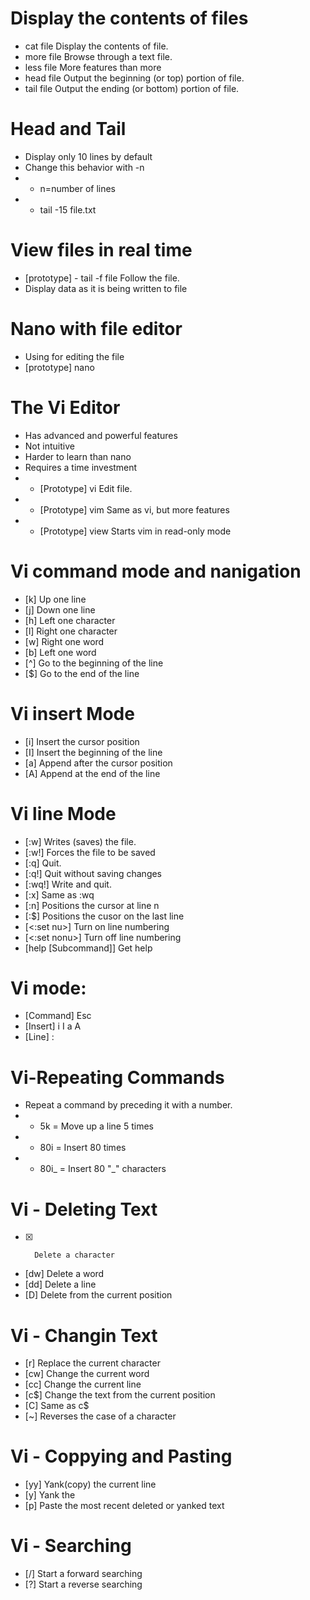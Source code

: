 # Display the contents of files
- cat file      Display the contents of file.
- more file     Browse through a text file.
- less file     More features than more
- head file     Output the beginning (or top) portion of file.
- tail file     Output the ending (or bottom) portion of file.


# Head and Tail
* Display only 10 lines by default
* Change this behavior with -n
* - n=number of lines
* - tail -15 file.txt

# View files in real time
* [prototype] - tail -f file        Follow the file.
* Display data as it is being written to file


# Nano with file editor
* Using for editing the file
* [prototype] nano <file>


# The Vi Editor
* Has advanced and powerful features
* Not intuitive
* Harder to learn than nano
* Requires a time investment
* - [Prototype] vi <file>       Edit file.
* - [Prototype] vim <file>      Same as vi, but more features
* - [Prototype] view <file>     Starts vim in read-only mode

# Vi command mode and nanigation
* [k]   Up one line
* [j]   Down one line
* [h]   Left one character
* [l]   Right one character
* [w]   Right one word
* [b]   Left one word
* [^]   Go to the beginning of the line
* [$]   Go to the end of the line


# Vi insert Mode
* [i]   Insert the cursor position
* [I]   Insert the beginning of the line
* [a]   Append after the cursor position
* [A]   Append at the end of the line

# Vi line Mode
* [:w]                      Writes (saves) the file.
* [:w!]                     Forces the file to be saved
* [:q]                      Quit.
* [:q!]                     Quit without saving changes
* [:wq!]                    Write and quit.
* [:x]                      Same as :wq
* [:n]                      Positions the cursor at line n
* [:$]                      Positions the cusor on the last line
* [<:set nu>]               Turn on line numbering
* [<:set nonu>]             Turn off line numbering   
* [help [Subcommand]]       Get help

# Vi mode:
* [Command] Esc
* [Insert]  i I a A
* [Line]    :

# Vi-Repeating Commands
* Repeat a command by preceding it with a number.
* - 5k = Move up a line 5 times
* - 80i<Text><ESC> = Insert <Text> 80 times
* - 80i_<Esc> = Insert 80 "_" characters

# Vi - Deleting Text
* [x]       Delete a character
* [dw]      Delete a word
* [dd]      Delete a line
* [D]       Delete from the current position

# Vi - Changin Text
* [r]       Replace the current character
* [cw]      Change the current word
* [cc]      Change the current line
* [c$]      Change the text from the current position
* [C]       Same as c$
* [~]       Reverses the case of a character

# Vi - Coppying and Pasting
* [yy]          Yank(copy) the current line
* [y<position>] Yank the <position>
* [p]           Paste the most recent deleted or yanked text

# Vi - Searching
* [/<pattern>]          Start a forward searching
* [?<pattern>]          Start a reverse searching




